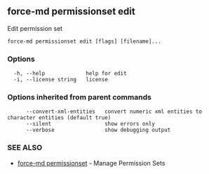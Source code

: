 ## force-md permissionset edit

Edit permission set

```
force-md permissionset edit [flags] [filename]...
```

### Options

```
  -h, --help             help for edit
  -i, --license string   license
```

### Options inherited from parent commands

```
      --convert-xml-entities   convert numeric xml entities to character entities (default true)
      --silent                 show errors only
      --verbose                show debugging output
```

### SEE ALSO

* [force-md permissionset](force-md_permissionset.md)	 - Manage Permission Sets

